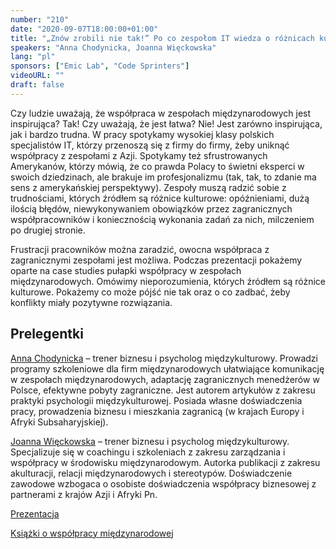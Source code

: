 ```yaml
---
number: "210"
date: "2020-09-07T18:00:00+01:00"
title: "„Znów zrobili nie tak!” Po co zespołom IT wiedza o różnicach kulturowych"
speakers: "Anna Chodynicka, Joanna Więckowska"
lang: "pl"
sponsors: ["Emic Lab", "Code Sprinters"]
videoURL: ""
draft: false
---
```


Czy ludzie uważają, że współpraca w zespołach międzynarodowych jest inspirująca? Tak! Czy uważają, że jest łatwa? Nie! Jest zarówno inspirująca, jak i bardzo trudna. W pracy spotykamy wysokiej klasy polskich specjalistów IT, którzy przenoszą się z firmy do firmy, żeby uniknąć współpracy z zespołami z Azji. Spotykamy też sfrustrowanych Amerykanów, którzy mówią, że co prawda Polacy to świetni eksperci w swoich dziedzinach, ale brakuje im profesjonalizmu (tak, tak, to zdanie ma sens z amerykańskiej perspektywy).
Zespoły muszą radzić sobie z trudnościami, których źródłem są różnice kulturowe: opóźnieniami, dużą ilością błędów, niewykonywaniem obowiązków przez zagranicznych współpracowników i koniecznością wykonania zadań za nich, milczeniem po drugiej stronie.

Frustracji pracowników można zaradzić, owocna współpraca z zagranicznymi zespołami jest możliwa. Podczas prezentacji pokażemy oparte na case studies pułapki współpracy w zespołach międzynarodowych. Omówimy nieporozumienia, których źródłem są różnice kulturowe. Pokażemy co może pójść nie tak oraz o co zadbać, żeby konflikty miały pozytywne rozwiązania.

## Prelegentki

<a href="https://www.linkedin.com/in/anna-chodynicka/" target="_blank">Anna Chodynicka</a> – trener biznesu i psycholog międzykulturowy. Prowadzi programy szkoleniowe dla firm międzynarodowych ułatwiające komunikację w zespołach międzynarodowych, adaptację zagranicznych menedżerów w Polsce, efektywne pobyty zagraniczne. Jest autorem artykułów z zakresu praktyki psychologii międzykulturowej. Posiada własne doświadczenia pracy, prowadzenia biznesu i mieszkania zagranicą (w krajach Europy i Afryki Subsaharyjskiej).

<a href="https://www.linkedin.com/in/joannawieckowska/" target="_blank">Joanna Więckowska</a> – trener biznesu i psycholog międzykulturowy. Specjalizuje się w coachingu i szkoleniach z zakresu zarządzania i współpracy w środowisku międzynarodowym. Autorka publikacji z zakresu akulturacji, relacji międzynarodowych i stereotypów. Doświadczenie zawodowe wzbogaca o osobiste doświadczenia współpracy biznesowej z partnerami z krajów Azji i Afryki Pn.


<a href="prezentacja.pdf" target="_blank">Prezentacja</a>

<a href="książki.pdf" target="_blank">Książki o współpracy międzynarodowej</a>
